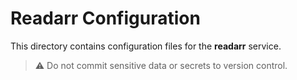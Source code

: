 # Readarr Configuration

This directory contains configuration files for the **readarr** service.

> ⚠️ Do not commit sensitive data or secrets to version control.

